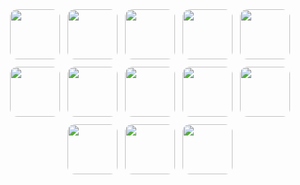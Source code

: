 <div style="max-width: 1000px; margin: 40px auto; display: flex; justify-content: center; flex-wrap: wrap; gap: 12px;">
  <img src="https://media3.giphy.com/media/XDRADhiYzKu2XfWAI9/giphy.gif" width="80" style="border-radius: 12px;" />
  <img src="https://media.giphy.com/media/TkDVr6D3OgqEqcLIYP/giphy.gif" width="80" style="border-radius: 12px;" />
  <img src="https://media.giphy.com/media/LOKBU3Nu1uvHgQQJKY/giphy.gif" width="80" style="border-radius: 12px;" />
  <img src="https://media.giphy.com/media/SsJUiJZlKhu6zm1icy/giphy.gif" width="80" style="border-radius: 12px;" />
  <img src="https://media.giphy.com/media/hvBHpNT13ekIQb98Mf/giphy.gif" width="80" style="border-radius: 12px;" />
  <img src="https://media.giphy.com/media/DsQORHTBt8sygh7TEI/giphy.gif" width="80" style="border-radius: 12px;" />
  <img src="https://media.giphy.com/media/qBUfijHuurgJv6IS3f/giphy.gif" width="80" style="border-radius: 12px;" />
  <img src="https://media.giphy.com/media/Zf12dIijlwhaDpjtsb/giphy.gif" width="80" style="border-radius: 12px;" />
  <img src="https://media.giphy.com/media/FhZUbztsnfbcOQbHF3/giphy.gif" width="80" style="border-radius: 12px;" />
  <img src="https://media.giphy.com/media/XX7Ur9c7MSVwD3BcVD/giphy.gif" width="80" style="border-radius: 12px;" />
  <img src="https://media.giphy.com/media/nUxGT7uQSAln7jXA7q/giphy.gif" width="80" style="border-radius: 12px;" />
  <img src="https://media.giphy.com/media/ZCEm8QHtvNpRraaQaF/giphy.gif" width="80" style="border-radius: 12px;" />
  <img src="https://media.giphy.com/media/Dp3c9BedSVYnS1kIEn/giphy.gif" width="80" style="border-radius: 12px;" />
</div>
